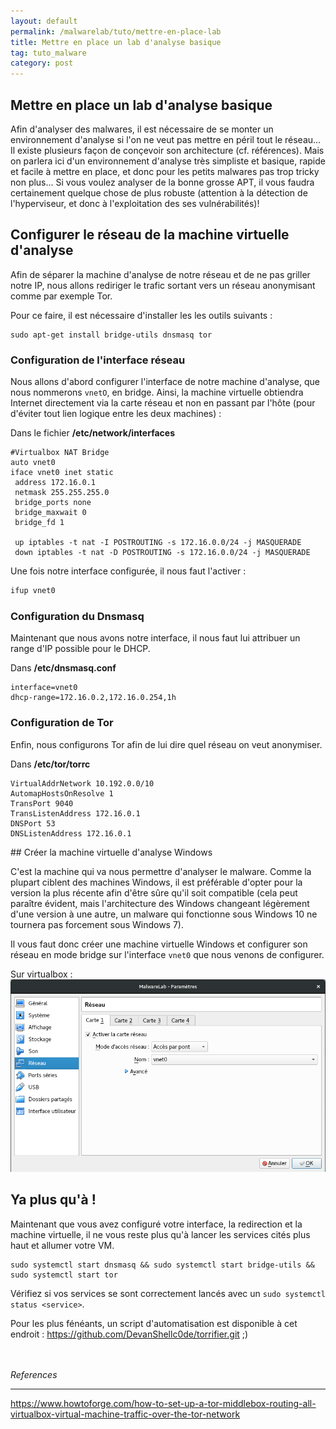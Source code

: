 ```yaml
---
layout: default
permalink: /malwarelab/tuto/mettre-en-place-lab
title: Mettre en place un lab d'analyse basique
tag: tuto_malware
category: post
---
```


## Mettre en place un lab d'analyse basique

Afin d'analyser des malwares, il est nécessaire de se monter un environnement d'analyse si l'on ne veut pas mettre en péril tout le réseau... Il existe plusieurs façon de conçevoir son architecture (cf. références). Mais on parlera ici d'un environnement d'analyse très simpliste et basique, rapide et facile à mettre en place, et donc pour les petits malwares pas trop tricky non plus... Si vous voulez analyser de la bonne grosse APT, il vous faudra certainement quelque chose de plus robuste (attention à la détection de l'hyperviseur, et donc à l'exploitation des ses vulnérabilités)!

## Configurer le réseau de la machine virtuelle d'analyse

Afin de séparer la machine d'analyse de notre réseau et de ne pas griller notre IP, nous allons rediriger le trafic sortant vers un réseau anonymisant comme par exemple Tor.

Pour ce faire, il est nécessaire d'installer les les outils suivants :
```
sudo apt-get install bridge-utils dnsmasq tor
```

### Configuration de l'interface réseau

Nous allons d'abord configurer l'interface de notre machine d'analyse, que nous nommerons ```vnetO```, en bridge. Ainsi, la machine virtuelle obtiendra Internet directement via la carte réseau et non en passant par l'hôte (pour d'éviter tout lien logique entre les deux machines) :

Dans le fichier **/etc/network/interfaces**
```
#Virtualbox NAT Bridge
auto vnet0
iface vnet0 inet static
 address 172.16.0.1
 netmask 255.255.255.0
 bridge_ports none
 bridge_maxwait 0
 bridge_fd 1

 up iptables -t nat -I POSTROUTING -s 172.16.0.0/24 -j MASQUERADE
 down iptables -t nat -D POSTROUTING -s 172.16.0.0/24 -j MASQUERADE
```

Une fois notre interface configurée, il nous faut l'activer :
```sh
ifup vnet0
```
### Configuration du Dnsmasq

Maintenant que nous avons notre interface, il nous faut lui attribuer un range d'IP possible pour le DHCP.

Dans **/etc/dnsmasq.conf**
```
interface=vnet0
dhcp-range=172.16.0.2,172.16.0.254,1h
```

### Configuration de Tor

Enfin, nous configurons Tor afin de lui dire quel réseau on veut anonymiser.

Dans **/etc/tor/torrc**
```
VirtualAddrNetwork 10.192.0.0/10
AutomapHostsOnResolve 1
TransPort 9040
TransListenAddress 172.16.0.1
DNSPort 53
DNSListenAddress 172.16.0.1
```

## Créer la machine virtuelle d'analyse Windows

C'est la machine qui va nous permettre d'analyser le malware. Comme la plupart ciblent des machines Windows, il est préférable d'opter pour la version la plus récente afin d'être sûre qu'il soit compatible (cela peut paraître évident, mais l'architecture des Windows changeant légèrement d'une version à une autre, un malware qui fonctionne sous Windows 10 ne tournera pas forcement sous Windows 7).

Il vous faut donc créer une machine virtuelle Windows et configurer son réseau en mode bridge sur l'interface ```vnet0``` que nous venons de configurer.

Sur virtualbox :
![vbox_bridge](/img/bridge_malwarelab.png)

## Ya plus qu'à !

Maintenant que vous avez configuré votre interface, la redirection et la machine virtuelle, il ne vous reste plus qu'à lancer les services cités plus haut et allumer votre VM.

```
sudo systemctl start dnsmasq && sudo systemctl start bridge-utils && sudo systemctl start tor
```

Vérifiez si vos services se sont correctement lancés avec un ```sudo systemctl status <service>```.

Pour les plus fénéants, un script d'automatisation est disponible à cet endroit : https://github.com/DevanShellc0de/torrifier.git ;)

<br><br>
_References_

---
https://www.howtoforge.com/how-to-set-up-a-tor-middlebox-routing-all-virtualbox-virtual-machine-traffic-over-the-tor-network
